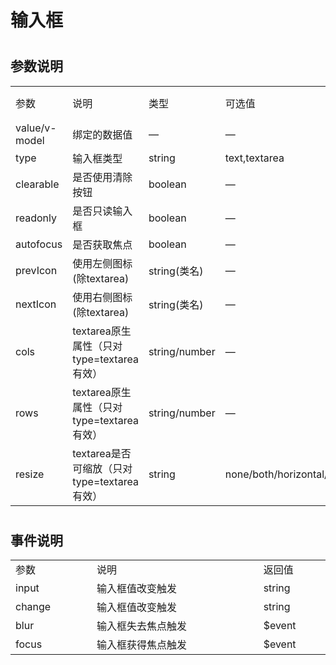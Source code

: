 # 输入框 

<ClientOnly>
  <input-demo></input-demo>
</ClientOnly>

#
<h2>参数说明</h2> 
<table width="100%">
    <tr>
        <td width="90">
                参数
        </td>
        <td width="249">
                说明
        </td>
        <td width="100">
                类型
        </td>
        <td width="120">
                可选值
        </td>
        <td width="30">
                默认值
        </td>
    </tr>
    <tr>
        <td>
                value/v-model
        </td>
        <td>
                绑定的数据值
        </td>
        <td>
                —
        </td>
        <td>
                —
        </td>
        <td>
                ''
        </td>
    </tr>
    <tr>
        <td>
                type
        </td>
        <td>
                输入框类型
        </td>
        <td>
                string
        </td>
        <td>
                text,textarea
        </td>
        <td>
                text
        </td>
    </tr>
    <tr>
        <td>
                clearable
        </td>
        <td>
                是否使用清除按钮
        </td>
        <td>
                boolean
        </td>
        <td>
                —
        </td>
        <td>
                false
        </td>
    </tr>
    <tr>
        <td>
                readonly
        </td>
        <td>
                是否只读输入框
        </td>
        <td>
                boolean
        </td>
        <td>
                —
        </td>
        <td>
                false
        </td>
    </tr>
    <tr>
        <td>
                autofocus
        </td>
        <td>
                是否获取焦点
        </td>
        <td>
                boolean
        </td>
        <td>
                —
        </td>
        <td>
                false
        </td>
    </tr>
    <tr>
        <td>
                prevIcon
        </td>
        <td>
                使用左侧图标(除textarea)
        </td>
        <td>
                string(类名)
        </td>
        <td>
                —
        </td>
        <td>
                ''
        </td>
    </tr>
    <tr>
        <td>
                nextIcon
        </td>
        <td>
                使用右侧图标(除textarea)
        </td>
        <td>
                string(类名)
        </td>
        <td>
                —
        </td>
        <td>
                ''
        </td>
    </tr>
    <tr>
        <td>
                cols
        </td>
        <td>
              textarea原生属性（只对type=textarea有效）
        </td>
        <td>
                string/number
        </td>
        <td>
                —
        </td>
        <td>
                1
        </td>
    </tr>
    <tr>
        <td>
                rows
        </td>
        <td>
              textarea原生属性（只对type=textarea有效）
        </td>
        <td>
                string/number
        </td>
        <td>
                —
        </td>
        <td>
                3
        </td>
    </tr>
    <tr>
        <td>
                resize
        </td>
        <td>
              textarea是否可缩放（只对type=textarea有效）
        </td>
        <td >
                string
        </td>
        <td >
                none/both/horizontal/vertical/inherit
        </td>
        <td>
                ''
        </td>
    </tr>
</table>


#

<h2>事件说明</h2> 
<table width="100%">
    <tr>
        <td  width="200">
                参数
        </td>
        <td width="600">
                说明
        </td>
        <td width="150">
                返回值
        </td>
    </tr>
    <tr>
        <td >
                input
        </td>
        <td >
                输入框值改变触发
        </td>
        <td >
                string
        </td>
    </tr>
    <tr>
        <td >
                change
        </td>
        <td >
                输入框值改变触发
        </td>
        <td >
                string
        </td>
    </tr>
    <tr>
        <td >
                blur
        </td>
        <td >
                输入框失去焦点触发
        </td>
        <td >
                $event
        </td>
    </tr>
    <tr>
        <td >
                focus
        </td>
        <td >
                输入框获得焦点触发
        </td>
        <td >
                $event
        </td>
    </tr>
    
</table>